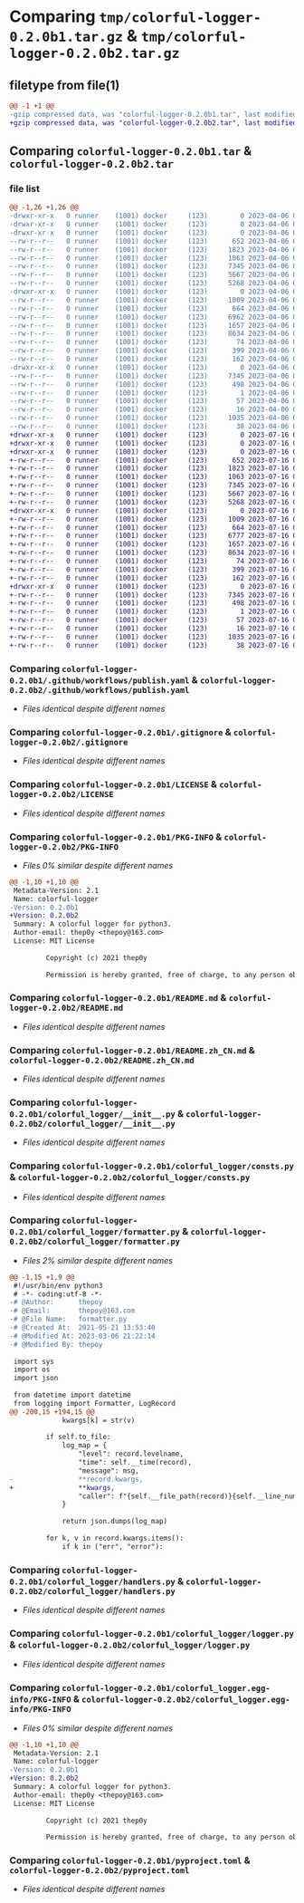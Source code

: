 # Comparing `tmp/colorful-logger-0.2.0b1.tar.gz` & `tmp/colorful-logger-0.2.0b2.tar.gz`

## filetype from file(1)

```diff
@@ -1 +1 @@
-gzip compressed data, was "colorful-logger-0.2.0b1.tar", last modified: Thu Apr  6 09:06:55 2023, max compression
+gzip compressed data, was "colorful-logger-0.2.0b2.tar", last modified: Sun Jul 16 01:06:29 2023, max compression
```

## Comparing `colorful-logger-0.2.0b1.tar` & `colorful-logger-0.2.0b2.tar`

### file list

```diff
@@ -1,26 +1,26 @@
-drwxr-xr-x   0 runner    (1001) docker     (123)        0 2023-04-06 09:06:55.258862 colorful-logger-0.2.0b1/
-drwxr-xr-x   0 runner    (1001) docker     (123)        0 2023-04-06 09:06:55.254862 colorful-logger-0.2.0b1/.github/
-drwxr-xr-x   0 runner    (1001) docker     (123)        0 2023-04-06 09:06:55.254862 colorful-logger-0.2.0b1/.github/workflows/
--rw-r--r--   0 runner    (1001) docker     (123)      652 2023-04-06 09:06:41.000000 colorful-logger-0.2.0b1/.github/workflows/publish.yaml
--rw-r--r--   0 runner    (1001) docker     (123)     1823 2023-04-06 09:06:41.000000 colorful-logger-0.2.0b1/.gitignore
--rw-r--r--   0 runner    (1001) docker     (123)     1063 2023-04-06 09:06:41.000000 colorful-logger-0.2.0b1/LICENSE
--rw-r--r--   0 runner    (1001) docker     (123)     7345 2023-04-06 09:06:55.258862 colorful-logger-0.2.0b1/PKG-INFO
--rw-r--r--   0 runner    (1001) docker     (123)     5667 2023-04-06 09:06:41.000000 colorful-logger-0.2.0b1/README.md
--rw-r--r--   0 runner    (1001) docker     (123)     5268 2023-04-06 09:06:41.000000 colorful-logger-0.2.0b1/README.zh_CN.md
-drwxr-xr-x   0 runner    (1001) docker     (123)        0 2023-04-06 09:06:55.258862 colorful-logger-0.2.0b1/colorful_logger/
--rw-r--r--   0 runner    (1001) docker     (123)     1009 2023-04-06 09:06:41.000000 colorful-logger-0.2.0b1/colorful_logger/__init__.py
--rw-r--r--   0 runner    (1001) docker     (123)      664 2023-04-06 09:06:41.000000 colorful-logger-0.2.0b1/colorful_logger/consts.py
--rw-r--r--   0 runner    (1001) docker     (123)     6962 2023-04-06 09:06:41.000000 colorful-logger-0.2.0b1/colorful_logger/formatter.py
--rw-r--r--   0 runner    (1001) docker     (123)     1657 2023-04-06 09:06:41.000000 colorful-logger-0.2.0b1/colorful_logger/handlers.py
--rw-r--r--   0 runner    (1001) docker     (123)     8634 2023-04-06 09:06:41.000000 colorful-logger-0.2.0b1/colorful_logger/logger.py
--rw-r--r--   0 runner    (1001) docker     (123)       74 2023-04-06 09:06:41.000000 colorful-logger-0.2.0b1/colorful_logger/py.typed
--rw-r--r--   0 runner    (1001) docker     (123)      399 2023-04-06 09:06:41.000000 colorful-logger-0.2.0b1/colorful_logger/types.py
--rw-r--r--   0 runner    (1001) docker     (123)      162 2023-04-06 09:06:55.000000 colorful-logger-0.2.0b1/colorful_logger/version.py
-drwxr-xr-x   0 runner    (1001) docker     (123)        0 2023-04-06 09:06:55.258862 colorful-logger-0.2.0b1/colorful_logger.egg-info/
--rw-r--r--   0 runner    (1001) docker     (123)     7345 2023-04-06 09:06:55.000000 colorful-logger-0.2.0b1/colorful_logger.egg-info/PKG-INFO
--rw-r--r--   0 runner    (1001) docker     (123)      498 2023-04-06 09:06:55.000000 colorful-logger-0.2.0b1/colorful_logger.egg-info/SOURCES.txt
--rw-r--r--   0 runner    (1001) docker     (123)        1 2023-04-06 09:06:55.000000 colorful-logger-0.2.0b1/colorful_logger.egg-info/dependency_links.txt
--rw-r--r--   0 runner    (1001) docker     (123)       57 2023-04-06 09:06:55.000000 colorful-logger-0.2.0b1/colorful_logger.egg-info/requires.txt
--rw-r--r--   0 runner    (1001) docker     (123)       16 2023-04-06 09:06:55.000000 colorful-logger-0.2.0b1/colorful_logger.egg-info/top_level.txt
--rw-r--r--   0 runner    (1001) docker     (123)     1035 2023-04-06 09:06:41.000000 colorful-logger-0.2.0b1/pyproject.toml
--rw-r--r--   0 runner    (1001) docker     (123)       38 2023-04-06 09:06:55.258862 colorful-logger-0.2.0b1/setup.cfg
+drwxr-xr-x   0 runner    (1001) docker     (123)        0 2023-07-16 01:06:29.179374 colorful-logger-0.2.0b2/
+drwxr-xr-x   0 runner    (1001) docker     (123)        0 2023-07-16 01:06:29.175374 colorful-logger-0.2.0b2/.github/
+drwxr-xr-x   0 runner    (1001) docker     (123)        0 2023-07-16 01:06:29.179374 colorful-logger-0.2.0b2/.github/workflows/
+-rw-r--r--   0 runner    (1001) docker     (123)      652 2023-07-16 01:06:17.000000 colorful-logger-0.2.0b2/.github/workflows/publish.yaml
+-rw-r--r--   0 runner    (1001) docker     (123)     1823 2023-07-16 01:06:17.000000 colorful-logger-0.2.0b2/.gitignore
+-rw-r--r--   0 runner    (1001) docker     (123)     1063 2023-07-16 01:06:17.000000 colorful-logger-0.2.0b2/LICENSE
+-rw-r--r--   0 runner    (1001) docker     (123)     7345 2023-07-16 01:06:29.179374 colorful-logger-0.2.0b2/PKG-INFO
+-rw-r--r--   0 runner    (1001) docker     (123)     5667 2023-07-16 01:06:17.000000 colorful-logger-0.2.0b2/README.md
+-rw-r--r--   0 runner    (1001) docker     (123)     5268 2023-07-16 01:06:17.000000 colorful-logger-0.2.0b2/README.zh_CN.md
+drwxr-xr-x   0 runner    (1001) docker     (123)        0 2023-07-16 01:06:29.179374 colorful-logger-0.2.0b2/colorful_logger/
+-rw-r--r--   0 runner    (1001) docker     (123)     1009 2023-07-16 01:06:17.000000 colorful-logger-0.2.0b2/colorful_logger/__init__.py
+-rw-r--r--   0 runner    (1001) docker     (123)      664 2023-07-16 01:06:17.000000 colorful-logger-0.2.0b2/colorful_logger/consts.py
+-rw-r--r--   0 runner    (1001) docker     (123)     6777 2023-07-16 01:06:17.000000 colorful-logger-0.2.0b2/colorful_logger/formatter.py
+-rw-r--r--   0 runner    (1001) docker     (123)     1657 2023-07-16 01:06:17.000000 colorful-logger-0.2.0b2/colorful_logger/handlers.py
+-rw-r--r--   0 runner    (1001) docker     (123)     8634 2023-07-16 01:06:17.000000 colorful-logger-0.2.0b2/colorful_logger/logger.py
+-rw-r--r--   0 runner    (1001) docker     (123)       74 2023-07-16 01:06:17.000000 colorful-logger-0.2.0b2/colorful_logger/py.typed
+-rw-r--r--   0 runner    (1001) docker     (123)      399 2023-07-16 01:06:17.000000 colorful-logger-0.2.0b2/colorful_logger/types.py
+-rw-r--r--   0 runner    (1001) docker     (123)      162 2023-07-16 01:06:29.000000 colorful-logger-0.2.0b2/colorful_logger/version.py
+drwxr-xr-x   0 runner    (1001) docker     (123)        0 2023-07-16 01:06:29.179374 colorful-logger-0.2.0b2/colorful_logger.egg-info/
+-rw-r--r--   0 runner    (1001) docker     (123)     7345 2023-07-16 01:06:29.000000 colorful-logger-0.2.0b2/colorful_logger.egg-info/PKG-INFO
+-rw-r--r--   0 runner    (1001) docker     (123)      498 2023-07-16 01:06:29.000000 colorful-logger-0.2.0b2/colorful_logger.egg-info/SOURCES.txt
+-rw-r--r--   0 runner    (1001) docker     (123)        1 2023-07-16 01:06:29.000000 colorful-logger-0.2.0b2/colorful_logger.egg-info/dependency_links.txt
+-rw-r--r--   0 runner    (1001) docker     (123)       57 2023-07-16 01:06:29.000000 colorful-logger-0.2.0b2/colorful_logger.egg-info/requires.txt
+-rw-r--r--   0 runner    (1001) docker     (123)       16 2023-07-16 01:06:29.000000 colorful-logger-0.2.0b2/colorful_logger.egg-info/top_level.txt
+-rw-r--r--   0 runner    (1001) docker     (123)     1035 2023-07-16 01:06:17.000000 colorful-logger-0.2.0b2/pyproject.toml
+-rw-r--r--   0 runner    (1001) docker     (123)       38 2023-07-16 01:06:29.179374 colorful-logger-0.2.0b2/setup.cfg
```

### Comparing `colorful-logger-0.2.0b1/.github/workflows/publish.yaml` & `colorful-logger-0.2.0b2/.github/workflows/publish.yaml`

 * *Files identical despite different names*

### Comparing `colorful-logger-0.2.0b1/.gitignore` & `colorful-logger-0.2.0b2/.gitignore`

 * *Files identical despite different names*

### Comparing `colorful-logger-0.2.0b1/LICENSE` & `colorful-logger-0.2.0b2/LICENSE`

 * *Files identical despite different names*

### Comparing `colorful-logger-0.2.0b1/PKG-INFO` & `colorful-logger-0.2.0b2/PKG-INFO`

 * *Files 0% similar despite different names*

```diff
@@ -1,10 +1,10 @@
 Metadata-Version: 2.1
 Name: colorful-logger
-Version: 0.2.0b1
+Version: 0.2.0b2
 Summary: A colorful logger for python3.
 Author-email: thep0y <thepoy@163.com>
 License: MIT License
         
         Copyright (c) 2021 thep0y
         
         Permission is hereby granted, free of charge, to any person obtaining a copy
```

### Comparing `colorful-logger-0.2.0b1/README.md` & `colorful-logger-0.2.0b2/README.md`

 * *Files identical despite different names*

### Comparing `colorful-logger-0.2.0b1/README.zh_CN.md` & `colorful-logger-0.2.0b2/README.zh_CN.md`

 * *Files identical despite different names*

### Comparing `colorful-logger-0.2.0b1/colorful_logger/__init__.py` & `colorful-logger-0.2.0b2/colorful_logger/__init__.py`

 * *Files identical despite different names*

### Comparing `colorful-logger-0.2.0b1/colorful_logger/consts.py` & `colorful-logger-0.2.0b2/colorful_logger/consts.py`

 * *Files identical despite different names*

### Comparing `colorful-logger-0.2.0b1/colorful_logger/formatter.py` & `colorful-logger-0.2.0b2/colorful_logger/formatter.py`

 * *Files 2% similar despite different names*

```diff
@@ -1,15 +1,9 @@
 #!/usr/bin/env python3
 # -*- coding:utf-8 -*-
-# @Author:      thepoy
-# @Email:       thepoy@163.com
-# @File Name:   formatter.py
-# @Created At:  2021-05-21 13:53:40
-# @Modified At: 2023-03-06 21:22:14
-# @Modified By: thepoy
 
 import sys
 import os
 import json
 
 from datetime import datetime
 from logging import Formatter, LogRecord
@@ -200,15 +194,15 @@
             kwargs[k] = str(v)
 
         if self.to_file:
             log_map = {
                 "level": record.levelname,
                 "time": self.__time(record),
                 "message": msg,
-                **record.kwargs,
+                **kwargs,
                 "caller": f"{self.__file_path(record)}{self.__line_number(record)}",
             }
 
             return json.dumps(log_map)
 
         for k, v in record.kwargs.items():
             if k in ("err", "error"):
```

### Comparing `colorful-logger-0.2.0b1/colorful_logger/handlers.py` & `colorful-logger-0.2.0b2/colorful_logger/handlers.py`

 * *Files identical despite different names*

### Comparing `colorful-logger-0.2.0b1/colorful_logger/logger.py` & `colorful-logger-0.2.0b2/colorful_logger/logger.py`

 * *Files identical despite different names*

### Comparing `colorful-logger-0.2.0b1/colorful_logger.egg-info/PKG-INFO` & `colorful-logger-0.2.0b2/colorful_logger.egg-info/PKG-INFO`

 * *Files 0% similar despite different names*

```diff
@@ -1,10 +1,10 @@
 Metadata-Version: 2.1
 Name: colorful-logger
-Version: 0.2.0b1
+Version: 0.2.0b2
 Summary: A colorful logger for python3.
 Author-email: thep0y <thepoy@163.com>
 License: MIT License
         
         Copyright (c) 2021 thep0y
         
         Permission is hereby granted, free of charge, to any person obtaining a copy
```

### Comparing `colorful-logger-0.2.0b1/pyproject.toml` & `colorful-logger-0.2.0b2/pyproject.toml`

 * *Files identical despite different names*

